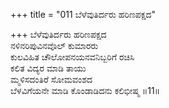 +++
title = "011 ಬೆಳೆವುತಿರ್ದರು ಹರಿಣಪಕ್ಷದ"

+++
ಬೆಳೆವುತಿರ್ದರು ಹರಿಣಪಕ್ಷದ  
ನಳಿನರಿಪುವಿನವೊಲ್ ಕುಮಾರರು  
ಕುಲವಿಹಿತ ಚೌಲೋಪನಯನವನಿಬ್ಬರಿಗೆ ರಚಿಸಿ  
ಕಲಿತ ವಿದ್ಯರ ಮಾಡಿ ತಾಯು  
ಮ್ಮಳಿಸದಂತಿರೆ ಸೋಮವಂಶದ  
ಬೆಳವಿಗೆಯನೇ ಮಾಡಿ ಕೊಂಡಾಡಿದನು ಕಲಿಭೀಷ್ಮ     ॥11॥
